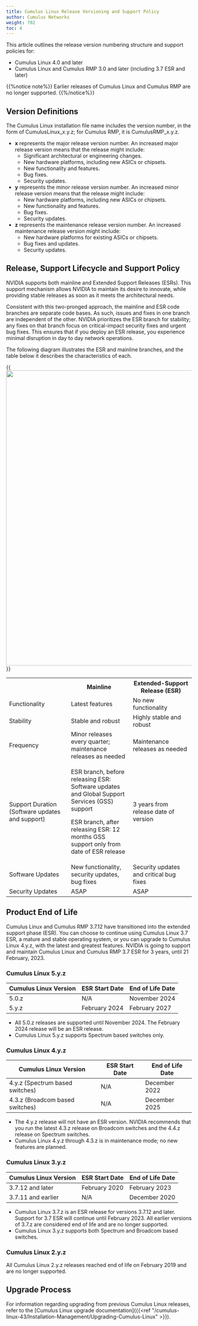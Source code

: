 ```yaml
---
title: Cumulus Linux Release Versioning and Support Policy
author: Cumulus Networks
weight: 702
toc: 4
---
```


This article outlines the release version numbering structure and support policies for:
- Cumulus Linux 4.0 and later
- Cumulus Linux and Cumulus RMP 3.0 and later (including 3.7 ESR and later)

{{%notice note%}}
Earlier releases of Cumulus Linux and Cumulus RMP are no longer supported.
{{%/notice%}}

## Version Definitions

The Cumulus Linux installation file name includes the version number, in the form of CumulusLinux\_x.y.z; for Cumulus RMP, it is CumulusRMP\_x.y.z.

- **x** represents the major release version number. An increased major release version means that the release might include:
    - Significant architectural or engineering changes.
    - New hardware platforms, including new ASICs or chipsets.
    - New functionality and features.
    - Bug fixes.
    - Security updates.
- **y** represents the minor release version number. An increased minor release version means that the release might include:
    - New hardware platforms, including new ASICs or chipsets.
    - New functionality and features.
    - Bug fixes.
    - Security updates.
- **z** represents the maintenance release version number. An increased maintenance release version might include:
    - New hardware platforms for existing ASICs or chipsets.
    - Bug fixes and updates.
    - Security updates.

## Release, Support Lifecycle and Support Policy

NVIDIA supports both mainline and Extended Support Releases (ESRs). This support mechanism allows NVIDIA to maintain its desire to innovate, while providing stable releases as soon as it meets the architectural needs.

Consistent with this two-pronged approach, the mainline and ESR code branches are separate code bases. As such, issues and fixes in one branch are independent of the other. NVIDIA prioritizes the ESR branch for stability; any fixes on that branch focus on critical-impact security fixes and urgent bug fixes. This ensures that if you deploy an ESR release, you experience minimal disruption in day to day network operations.

The following diagram illustrates the ESR and mainline branches, and the table below it describes the characteristics of each.

{{<img src="/images/knowledge-base/support-version_policy.png" width="800">}}

<table>
<colgroup>
<col style="width: 33%" />
<col style="width: 33%" />
<col style="width: 33%" />
</colgroup>
<tbody>
<tr class="odd">
<th> </th>
<th>Mainline</th>
<th>Extended-Support Release (ESR)</th>
</tr>
<tr class="even">
<td>Functionality</td>
<td>Latest features</td>
<td>No new functionality</td>
</tr>
<tr class="odd">
<td>Stability</td>
<td>Stable and robust</td>
<td>Highly stable and robust</td>
</tr>
<tr class="even">
<td>Frequency</td>
<td>Minor releases every quarter; maintenance releases as needed</td>
<td>Maintenance releases as needed</td>
</tr>
<tr class="odd">
<td>Support Duration (Software updates and support)</td>
<td><p>ESR branch, before releasing ESR: Software updates and Global Support Services (GSS) support</p>
<p>ESR branch, after releasing ESR: 12 months GSS support only from date of ESR release</p></td>
<td>3 years from release date of version</td>
</tr>
<tr class="even">
<td>Software Updates</td>
<td>New functionality, security updates, bug fixes</td>
<td>Security updates and critical bug fixes</td>
</tr>
<tr class="odd">
<td>Security Updates</td>
<td>ASAP</td>
<td>ASAP</td>
</tr>
</tbody>
</table>

## Product End of Life

Cumulus Linux and Cumulus RMP 3.7.12 have transitioned into the extended support phase (ESR). You can choose to continue using Cumulus Linux 3.7 ESR, a mature and stable operating system, or you can upgrade to Cumulus Linux 4.y.z, with the latest and greatest features. NVIDIA is going to support and maintain Cumulus Linux and Cumulus RMP 3.7 ESR for 3 years, until 21 February, 2023.

### Cumulus Linux 5.y.z

| Cumulus Linux Version | ESR Start Date    | End of Life Date  |
| --------------------- | ----------------- | ----------------- |
| 5.0.z                 | N/A               | November 2024     |
| 5.y.z                 | February 2024     | February 2027     |

- All 5.0.z releases are supported until November 2024. The February 2024 release will be an ESR release.
- Cumulus Linux 5.y.z supports Spectrum based switches only.

### Cumulus Linux 4.y.z

| Cumulus Linux Version | ESR Start Date    | End of Life Date  |
| --------------------- | ----------------- | ----------------- |
| 4.y.z (Spectrum based switches) | N/A     | December 2022     |
| 4.3.z (Broadcom based switches) | N/A     | December 2025     |

- The 4.y.z release will not have an ESR version. NVIDIA recommends that you run the latest 4.3.z release on Broadcom switches and the 4.4.z release on Spectrum switches.
- Cumulus Linux 4.y.z through 4.3.z is in maintenance mode; no new features are planned.

### Cumulus Linux 3.y.z

| Cumulus Linux Version | ESR Start Date    | End of Life Date  |
| --------------------- | ----------------- | ----------------- |
| 3.7.12 and later      |February 2020      | February 2023     |
| 3.7.11 and earlier    | N/A               | December 2020     |

- Cumulus Linux 3.7.z is an ESR release for versions 3.7.12 and later. Support for 3.7 ESR will continue until February 2023. All earlier versions of 3.7.z are considered end of life and are no longer supported.
- Cumulus Linux 3.y.z supports both Spectrum and Broadcom based switches.

### Cumulus Linux 2.y.z

All Cumulus Linux 2.y.z releases reached end of life on February 2019 and are no longer supported.

## Upgrade Process

For information regarding upgrading from previous Cumulus Linux releases, refer to the [Cumulus Linux upgrade documentation]({{<ref "/cumulus-linux-43/Installation-Management/Upgrading-Cumulus-Linux" >}}).